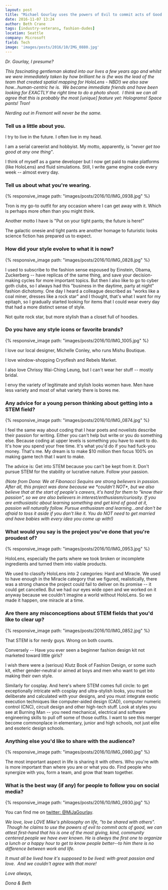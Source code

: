 ```yaml
---
layout: post
title: "Michael Gourlay uses the powers of Evil to commit acts of Good (mostly)"
date: 2016-11-07 13:24
author: Beth Crane
tags: [industry-veterans, fashion-dudes]
location: Seattle
company: Microsoft
field: Tech
image: 'images/posts/2016/10/IMG_0880.jpg'
---
```


*Dr. Gourlay, I presume?*

*This fascinating gentleman skated into our lives a few years ago and whilst we were immediately taken by how brilliant he is (he was the lead of the team that created spatial mapping for HoloLens - NBD!) we also saw how...human-centric he is.  We became immediate friends and have been looking for EXACTLY the right time to do a photo shoot.  I think we can all agree that this is probably the most* *[unique] feature yet: Holograms! Space pants! Tron!*

*Nerding out in Fremont will never be the same.*

### Tell us a little about you.

I try to live in the future. I often live in my head.

I am a serial careerist and hobbyist. My motto, apparently, is *"never get too good at any one thing"*.

I think of myself as a game developer but I now get paid to make platforms (like HoloLens) and fluid simulations. Still, I write game engine code every week -- almost every day.

### Tell us about what you're wearing.

{% responsive_image path: "images/posts/2016/10/IMG_0938.jpg" %}

Tron is my go-to outfit for any occasion where I can get away with it. Which is perhaps more often than you might think.

Another motto I have is "Put on your tight pants; the future is here!"

The galactic onesie and tight pants are another homage to futuristic looks science fiction has prepared us to expect.

### How did your style evolve to what it is now?

{% responsive_image path: "images/posts/2016/10/IMG_0828.jpg" %}

I used to subscribe to the fashion sense espoused by Einstein, Obama, Zuckerberg -- have replicas of the same thing, and save your decision-making cycles for more important topics. But then I also like to go to cyber goth clubs, so I always had this "business in the daytime, party at night" fashion dichotomy. One day I heard a colleague described as "works like a coal miner, dresses like a rock star" and I thought, that's what I want for my epitaph, so I gradually started looking for items that I could wear every day that had a more distinct sense of style.

Not quite rock star, but more stylish than a closet full of hoodies.

### Do you have any style icons or favorite brands?

{% responsive_image path: "images/posts/2016/10/IMG_1005.jpg" %}

I love our local designer, Michelle Conley, who runs Mishu Boutique.

I love window-shopping Cryoflesh and Rebels Market.

I also love Chrissy Wai-Ching Leung, but I can't wear her stuff -- mostly bridal.

I envy the variety of legitimate and stylish looks women have. Men have less variety and most of what variety there is bores me.

### Any advice for a young person thinking about getting into a STEM field?

{% responsive_image path: "images/posts/2016/10/IMG_0874.jpg" %}

I feel the same way about coding that I hear poets and novelists describe their passion for writing. Either you can't help but write or you do something else. Because coding at upper levels is something you have to want to do. It's how you spend your free time. It's what you'd do if you had fuck-you money. That's me. My dream is to make $10 million then focus 100% on making game tech that I want to make.

The advice is: Get into STEM because you can't be kept from it. Don't pursue STEM for the stability or lucrative nature. Follow your passion.

*(Note from Dona: We at Fibonacci Sequins are strong believers in passion. After all, this project was done because we \*couldn't NOT\*, but we also believe that at the start of people's careers, it's hard for them to "know their passion", so we are also believers in interest/enthusiasm/curiosity. If you are enthusiastic about learning something and get kind of good at it, passion will naturally follow. Pursue enthusiasm and learning...and don't be afraid to toss it aside if you don't like it. You do NOT need to get married and have babies with every idea you come up with!)*

### What would you say is the project you've done that you're proudest of?

{% responsive_image path: "images/posts/2016/10/IMG_0953.jpg" %}

HoloLens, especially the parts where we took broken or incomplete ingredients and turned them into viable products.

We used to classify HoloLens into 2 categories: Hard and Miracle. We used to have enough in the Miracle category that we figured, realistically, there was a strong chance the project could fail to deliver on its promise -- it could get cancelled. But we had our eyes wide open and we worked on it anyway because we couldn't imagine a world without HoloLens. So we made it happen, one miracle at a time.

### Are there any misconceptions about STEM fields that you'd like to clear up?

{% responsive_image path: "images/posts/2016/10/IMG_0852.jpg" %}

That STEM is for nerdy guys. Wrong on both counts.

Conversely -- Have you ever seen a beginner fashion design kit not marketed toward little girls?

I wish there were a (serious) Klutz Book of Fashion Design, or some such kit, either gender-neutral or aimed at boys and men who want to get into making their own style.

Similarly for cosplay. And here's where STEM comes full circle: to get exceptionally intricate with cosplay and ultra-stylish looks, you must be deliberate and calculated with your designs, and you must integrate exotic execution techniques like computer-aided design (CAD), computer numeric control (CNC), circuit design and other high-tech stuff. Look at styles you see at Burning Man -- you need mechanical, electrical and software engineering skills to pull off some of those outfits. I want to see this merger become commonplace in elementary, junior and high schools, not just elite and esoteric design schools.

### Anything else you'd like to share with the audience?

{% responsive_image path: "images/posts/2016/10/IMG_0980.jpg" %}

The most important aspect in life is sharing it with others. Who you're with is more important than where you are or what you do. Find people who synergize with you, form a team, and grow that team together.

### What is the best way (if any) for people to follow you on social media?

{% responsive_image path: "images/posts/2016/10/IMG_0930.jpg" %}

You can find me on [twitter: @MiJaGourlay](http://twitter.com/mijagourlay).

*We love, love LOVE Mike's philosophy on life, "to be shared with others".  Though he claims to use the powers of evil to commit acts of good, we can attest first-hand that his is one of the most giving, kind, community centered people we have ever known. He is always the first one to organize a lunch or a happy hour to get to know people better--to him there is no difference between work and life.*

*It must all be lived how it's supposed to be lived: with great passion and love.  And we couldn't agree with that more!*

*Love always,*

*Dona & Beth*

